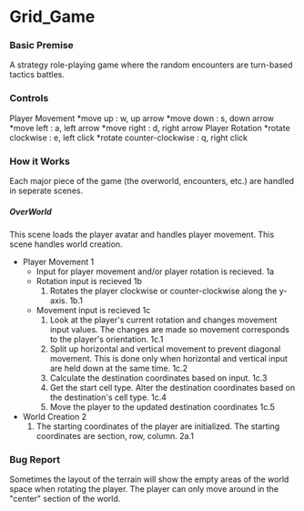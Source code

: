 # Grid_Game
### Basic Premise
A strategy role-playing game where the random encounters are turn-based tactics battles.
### Controls
Player Movement
*move up    : w, up arrow
*move down  : s, down arrow
*move left  : a, left arrow
*move right : d, right arrow
Player Rotation
*rotate clockwise         : e, left click
*rotate counter-clockwise : q, right click
### How it Works
Each major piece of the game (the overworld, encounters, etc.) are handled in seperate scenes.
##### OverWorld
This scene loads the player avatar and handles player movement. This scene handles world creation.
* Player Movement 1
  * Input for player movement and/or player rotation is recieved. 1a
  * Rotation input is recieved 1b
    1. Rotates the player clockwise or counter-clockwise along the y-axis. 1b.1
  * Movement input is recieved 1c
    1. Look at the player's current rotation and changes movement input values. The changes are made so movement corresponds to the player's orientation. 1c.1
    2. Split up horizontal and vertical movement to prevent diagonal movement. This is done only when horizontal and vertical input are held down at the same time. 1c.2
    3. Calculate the destination coordinates based on input. 1c.3
    4. Get the start cell type. Alter the destination coordinates based on the destination's cell type. 1c.4
    5. Move the player to the updated destination coordinates 1c.5
* World Creation 2
  1. The starting coordinates of the player are initialized. The starting coordinates are section, row, column. 2a.1
### Bug Report
Sometimes the layout of the terrain will show the empty areas of the world space when rotating the player. The player can only move around in the "center" section of the world.
